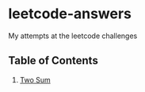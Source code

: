 # leetcode-answers
 My attempts at the leetcode challenges

## Table of Contents

1. [Two Sum](leetcode-answers/blob/master/Easy/Two-Sum/README.md)